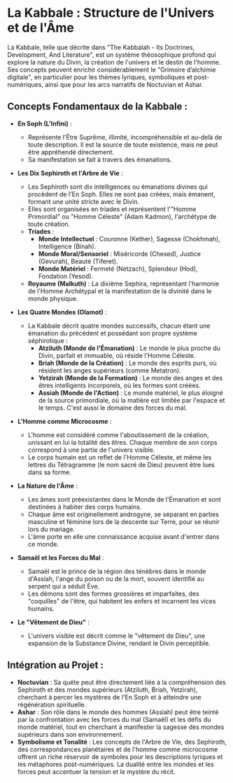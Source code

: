 # La Kabbale : Structure de l'Univers et de l'Âme

La Kabbale, telle que décrite dans "The Kabbalah - Its Doctrines, Development, And Literature", est un système théosophique profond qui explore la nature du Divin, la création de l'univers et le destin de l'homme. Ses concepts peuvent enrichir considérablement le "Grimoire d’alchimie digitale", en particulier pour les thèmes lyriques, symboliques et post-numériques, ainsi que pour les arcs narratifs de Noctuvian et Ashar.

## Concepts Fondamentaux de la Kabbale :

*   **En Soph (L'Infini)** :
    *   Représente l'Être Suprême, illimité, incompréhensible et au-delà de toute description. Il est la source de toute existence, mais ne peut être appréhendé directement.
    *   Sa manifestation se fait à travers des émanations.

*   **Les Dix Sephiroth et l'Arbre de Vie** :
    *   Les Sephiroth sont dix intelligences ou émanations divines qui procèdent de l'En Soph. Elles ne sont pas créées, mais émanent, formant une unité stricte avec le Divin.
    *   Elles sont organisées en triades et représentent l'"Homme Primordial" ou "Homme Céleste" (Adam Kadmon), l'archétype de toute création.
    *   **Triades** :
        *   **Monde Intellectuel** : Couronne (Kether), Sagesse (Chokhmah), Intelligence (Binah).
        *   **Monde Moral/Sensoriel** : Miséricorde (Chesed), Justice (Gevurah), Beauté (Tiferet).
        *   **Monde Matériel** : Fermeté (Netzach), Splendeur (Hod), Fondation (Yesod).
    *   **Royaume (Malkuth)** : La dixième Sephira, représentant l'harmonie de l'Homme Archétypal et la manifestation de la divinité dans le monde physique.

*   **Les Quatre Mondes (Olamot)** :
    *   La Kabbale décrit quatre mondes successifs, chacun étant une émanation du précédent et possédant son propre système séphirotique :
        *   **Atziluth (Monde de l'Émanation)** : Le monde le plus proche du Divin, parfait et immuable, où réside l'Homme Céleste.
        *   **Briah (Monde de la Création)** : Le monde des esprits purs, où résident les anges supérieurs (comme Metatron).
        *   **Yetzirah (Monde de la Formation)** : Le monde des anges et des êtres intelligents incorporels, où les formes sont créées.
        *   **Assiah (Monde de l'Action)** : Le monde matériel, le plus éloigné de la source primordiale, où la matière est limitée par l'espace et le temps. C'est aussi le domaine des forces du mal.

*   **L'Homme comme Microcosme** :
    *   L'homme est considéré comme l'aboutissement de la création, unissant en lui la totalité des êtres. Chaque membre de son corps correspond à une partie de l'univers visible.
    *   Le corps humain est un reflet de l'Homme Céleste, et même les lettres du Tétragramme (le nom sacré de Dieu) peuvent être lues dans sa forme.

*   **La Nature de l'Âme** :
    *   Les âmes sont préexistantes dans le Monde de l'Émanation et sont destinées à habiter des corps humains.
    *   Chaque âme est originellement androgyne, se séparant en parties masculine et féminine lors de la descente sur Terre, pour se réunir lors du mariage.
    *   L'âme porte en elle une connaissance acquise avant d'entrer dans ce monde.

*   **Samaël et les Forces du Mal** :
    *   Samaël est le prince de la région des ténèbres dans le monde d'Assiah, l'ange du poison ou de la mort, souvent identifié au serpent qui a séduit Ève.
    *   Les démons sont des formes grossières et imparfaites, des "coquilles" de l'être, qui habitent les enfers et incarnent les vices humains.

*   **Le "Vêtement de Dieu"** :
    *   L'univers visible est décrit comme le "vêtement de Dieu", une expansion de la Substance Divine, rendant le Divin perceptible.

## Intégration au Projet :

*   **Noctuvian** : Sa quête peut être directement liée à la compréhension des Sephiroth et des mondes supérieurs (Atziluth, Briah, Yetzirah), cherchant à percer les mystères de l'En Soph et à atteindre une régénération spirituelle.
*   **Ashar** : Son rôle dans le monde des hommes (Assiah) peut être teinté par la confrontation avec les forces du mal (Samaël) et les défis du monde matériel, tout en cherchant à manifester la sagesse des mondes supérieurs dans son environnement.
*   **Symbolisme et Tonalité** : Les concepts de l'Arbre de Vie, des Sephiroth, des correspondances planétaires et de l'homme comme microcosme offrent un riche réservoir de symboles pour les descriptions lyriques et les métaphores post-numériques. La dualité entre les mondes et les forces peut accentuer la tension et le mystère du récit.